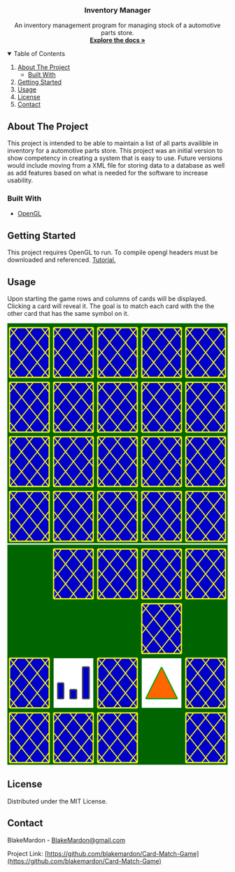 <!--
*** Thanks for checking out the Best-README-Template. If you have a suggestion
*** that would make this better, please fork the repo and create a pull request
*** or simply open an issue with the tag "enhancement".
*** Thanks again! Now go create something AMAZING! :D
-->



<!-- PROJECT SHIELDS -->
<!--
*** I'm using markdown "reference style" links for readability.
*** Reference links are enclosed in brackets [ ] instead of parentheses ( ).
*** See the bottom of this document for the declaration of the reference variables
*** for contributors-url, forks-url, etc. This is an optional, concise syntax you may use.
*** https://www.markdownguide.org/basic-syntax/#reference-style-links
-->

<!-- PROJECT LOGO -->
<br />
  <h3 align="center">Inventory Manager</h3>

  <p align="center">
    An inventory management program for managing stock of a automotive parts store.
    <br />
    <a href="https://github.com/blakemardon/Card-Match-Game"><strong>Explore the docs »</strong></a>
  </p>
</p>



<!-- TABLE OF CONTENTS -->
<details open="open">
  <summary>Table of Contents</summary>
  <ol>
    <li>
      <a href="#about-the-project">About The Project</a>
      <ul>
        <li><a href="#built-with">Built With</a></li>
      </ul>
    </li>
    <li><a href="#getting-started">Getting Started</a></li>
    <li><a href="#usage">Usage</a></li>
    <li><a href="#license">License</a></li>
    <li><a href="#contact">Contact</a></li>
  </ol>
</details>



<!-- ABOUT THE PROJECT -->
## About The Project

This project is intended to be able to maintain a list of all parts availible in inventory for a automotive parts store. This project was an initial version to show competency in creating a system that is easy to use. Future versions would include moving from a XML file for storing data to a database as well as add features based on what is needed for the software to increase usability.

### Built With

* [OpenGL](https://www.opengl.org/)



<!-- GETTING STARTED -->
## Getting Started

This project requires OpenGL to run. To compile opengl headers must be downloaded and referenced. [Tutorial.](https://www.absingh.com/opengl/)


<!-- USAGE EXAMPLES -->
## Usage

Upon starting the game rows and columns of cards will be displayed. Clicking a card will reveal it. The goal is to match each card with the the other card that has the same symbol on it.

<img src="Images/First.png" alt="First">
<img src="Images/Second.png" alt="Second">


<!-- LICENSE -->
## License

Distributed under the MIT License.



<!-- CONTACT -->
## Contact

BlakeMardon - BlakeMardon@gmail.com

Project Link: [https://github.com/blakemardon/Card-Match-Game](https://github.com/blakemardon/Card-Match-Game)

